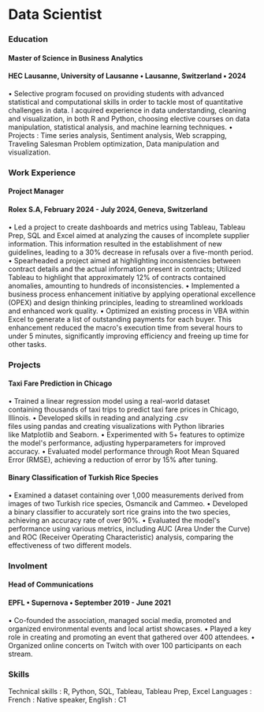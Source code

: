 # Data Scientist

### Education
#### Master of Science in Business Analytics
#### HEC Lausanne, University of Lausanne • Lausanne, Switzerland • 2024
• Selective program focused on providing students with advanced statistical and computational skills in order to tackle most of quantitative challenges in data. I acquired experience in data
understanding, cleaning and visualization, in both R and Python, choosing elective courses on data manipulation, statistical analysis, and machine learning techniques.
• Projects : Time series analysis, Sentiment analysis, Web scrapping, Traveling Salesman Problem optimization, Data manipulation and visualization.

### Work Experience
#### Project Manager

#### Rolex S.A, February 2024 - July 2024, Geneva, Switzerland

• Led a project to create dashboards and metrics using Tableau, Tableau Prep, SQL and Excel aimed at analyzing the causes of incomplete supplier information. This information resulted in the establishment of new guidelines, leading to a 30% decrease in refusals over a five-month period.
• Spearheaded a project aimed at highlighting inconsistencies between contract details and the actual information present in contracts; Utilized Tableau to highlight that approximately 12% of contracts contained anomalies, amounting to hundreds of inconsistencies. 
• Implemented a business process enhancement initiative by applying operational excellence (OPEX) and design thinking principles, leading to streamlined workloads and enhanced work quality.
• Optimized an existing process in VBA within Excel to generate a list of outstanding payments for each buyer. This enhancement reduced the macro's execution time from several hours to under 5 minutes, significantly improving efficiency and freeing up time for other tasks.

### Projects
#### Taxi Fare Prediction in Chicago
• Trained a linear regression model using a real-world dataset containing thousands of taxi trips to predict taxi fare prices in Chicago, Illinois.
• Developed skills in reading and analyzing .csv files using pandas and creating visualizations with Python libraries like Matplotlib and Seaborn.
• Experimented with 5+ features to optimize the model's performance, adjusting hyperparameters for improved accuracy.
• Evaluated model performance through Root Mean Squared Error (RMSE), achieving a reduction of error by 15% after tuning.

#### Binary Classification of Turkish Rice Species
• Examined a dataset containing over 1,000 measurements derived from images of two Turkish rice species, Osmancik and Cammeo.
• Developed a binary classifier to accurately sort rice grains into the two species, achieving an accuracy rate of over 90%.
• Evaluated the model's performance using various metrics, including AUC (Area Under the Curve) and ROC (Receiver Operating Characteristic) analysis, comparing the effectiveness of two different models.


### Involment
#### Head of Communications

#### EPFL • Supernova • September 2019 - June 2021

• Co-founded the association, managed social media, promoted and organized environmental events and local artist showcases. • Played a key role in creating and promoting an event that gathered over 400 attendees.
• Organized online concerts on Twitch with over 100 participants on each stream.

### Skills
Technical skills : R, Python, SQL, Tableau, Tableau Prep, Excel 
Languages : French : Native speaker, English : C1
